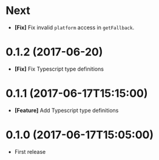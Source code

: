 # Next

- **[Fix]** Fix invalid `platform` access in `getFallback`.

# 0.1.2 (2017-06-20)

- **[Fix]** Fix Typescript type definitions

# 0.1.1 (2017-06-17T15:15:00)

- **[Feature]** Add Typescript type definitions

# 0.1.0 (2017-06-17T15:05:00)

- First release
